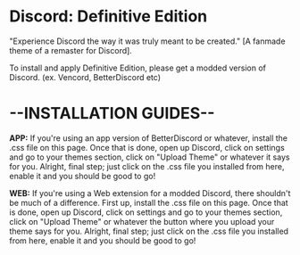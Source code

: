 # Discord: Definitive Edition
"Experience Discord the way it was truly meant to be created."
[A fanmade theme of a remaster for Discord].

To install and apply Definitive Edition, please get a modded version of Discord. (ex. Vencord, BetterDiscord etc)

# --INSTALLATION GUIDES--

**APP:** If you're using an app version of BetterDiscord or whatever, install the .css file on this page. Once that is done, open up Discord, click on settings and go to your themes section, click on "Upload Theme" or whatever it says for you. Alright, final step; just click on the .css file you installed from here, enable it and you should be good to go!

**WEB:** If you're using a Web extension for a modded Discord, there shouldn't be much of a difference. First up, install the .css file on this page. Once that is done, open up Discord, click on settings and go to your themes section, click on "Upload Theme" or whatever the button where you upload your theme says for you. Alright, final step; just click on the .css file you installed from here, enable it and you should be good to go!
